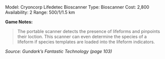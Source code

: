 Model: Cryoncorp Lifedetec Bioscanner
Type: Bioscanner
Cost: 2,800
Availability: 2
Range: 500/1/1.5 km

**Game Notes:** 
> The portable scanner detects the presence of lifeforms and pinpoints their loction. This scanner can even determine the species of a lifeform if species templates are loaded into the lifeform indicators.

*Source: Gundark’s Fantastic Technology (page 103)*